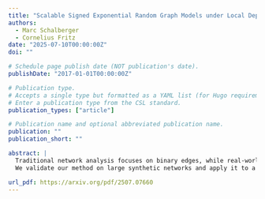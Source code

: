 ```yaml
---
title: "Scalable Signed Exponential Random Graph Models under Local Dependence"
authors:
  - Marc Schalberger
  - Cornelius Fritz
date: "2025-07-10T00:00:00Z"
doi: ""

# Schedule page publish date (NOT publication's date).
publishDate: "2017-01-01T00:00:00Z"

# Publication type.
# Accepts a single type but formatted as a YAML list (for Hugo requirements).
# Enter a publication type from the CSL standard.
publication_types: ["article"]

# Publication name and optional abbreviated publication name.
publication: ""
publication_short: ""

abstract: |
  Traditional network analysis focuses on binary edges, while real-world relationships are more nuanced, encompassing cooperation, neutrality, and conflict. The rise of negative edges in social media discussions spurred interest in analyzing signed interactions, especially in polarized debates. However, the vast data generated by digital networks presents challenges for traditional methods like Stochastic Block Models (SBM) and Exponential Family Random Graph Models (ERGM), particularly due to the homogeneity assumption and global dependence, which become increasingly unrealistic as network size grows. To address this, we propose a novel method that combines the strengths of SBM and ERGM while mitigating their weaknesses by incorporating local dependence based on non-overlapping blocks. Our approach involves a two-step process: first, decomposing the network into sub-networks using SBM approximation, and then estimating parameters using ERGM methods. 
  We validate our method on large synthetic networks and apply it to a signed Wikipedia network of thousands of editors. Through the use of local dependence, we find patterns consistent with structural balance theory.

url_pdf: https://arxiv.org/pdf/2507.07660
---
```

